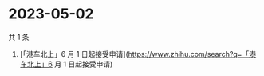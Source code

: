 # 2023-05-02

共 1 条

<!-- BEGIN ZHIHUSEARCH -->
<!-- 最后更新时间 Tue May 02 2023 03:07:13 GMT+0800 (China Standard Time) -->
1. [「港车北上」6 月 1 日起接受申请](https://www.zhihu.com/search?q=「港车北上」6 月 1 日起接受申请)
<!-- END ZHIHUSEARCH -->
